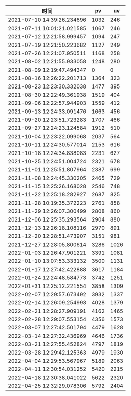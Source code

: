 | 时间 | pv | uv |
| - | - | - |
| 2021-07-10 14:39:26.234696 | 1032 | 246 |
| 2021-07-11 10:01:21.021585 | 1067 | 246 |
| 2021-07-12 12:21:58.999457 | 1094 | 247 |
| 2021-07-19 12:21:50.223682 | 1127 | 249 |
| 2021-07-26 12:21:07.950511 | 1168 | 258 |
| 2021-08-02 12:21:55.933058 | 1248 | 280 |
| 2021-08-09 12:19:47.494347 | 0 | 0 |
| 2021-08-16 12:26:22.201713 | 1364 | 323 |
| 2021-08-23 12:23:30.332038 | 1477 | 395 |
| 2021-08-30 12:22:49.361938 | 1519 | 404 |
| 2021-09-06 12:22:57.944903 | 1559 | 412 |
| 2021-09-13 12:24:33.091476 | 1663 | 456 |
| 2021-09-20 12:23:51.723283 | 1707 | 466 |
| 2021-09-27 12:24:23.124584 | 1912 | 510 |
| 2021-10-04 12:23:22.099068 | 2037 | 564 |
| 2021-10-11 12:24:30.577014 | 2153 | 616 |
| 2021-10-18 12:24:34.838083 | 2231 | 627 |
| 2021-10-25 12:24:51.004724 | 2321 | 678 |
| 2021-11-01 12:25:51.807964 | 2387 | 699 |
| 2021-11-08 12:24:45.330205 | 2465 | 729 |
| 2021-11-15 12:25:26.168028 | 2546 | 748 |
| 2021-11-22 12:25:18.282927 | 2687 | 825 |
| 2021-11-28 10:19:35.372223 | 2761 | 858 |
| 2021-11-29 12:26:07.300499 | 2808 | 860 |
| 2021-12-06 12:25:35.293564 | 2904 | 880 |
| 2021-12-13 12:26:18.108116 | 2970 | 891 |
| 2021-12-20 12:28:51.473907 | 3151 | 981 |
| 2021-12-27 12:28:05.800614 | 3286 | 1026 |
| 2022-01-03 12:26:47.901221 | 3391 | 1081 |
| 2022-01-10 13:07:53.333132 | 3500 | 1131 |
| 2022-01-17 12:27:42.422888 | 3617 | 1184 |
| 2022-01-24 12:24:48.584773 | 3742 | 1251 |
| 2022-01-31 12:25:12.221554 | 3858 | 1309 |
| 2022-02-07 12:29:57.673492 | 3932 | 1337 |
| 2022-02-14 12:26:09.254993 | 4028 | 1379 |
| 2022-02-21 12:28:27.909191 | 4162 | 1465 |
| 2022-02-28 12:29:07.553154 | 4356 | 1573 |
| 2022-03-07 12:27:42.501794 | 4479 | 1628 |
| 2022-03-14 12:27:32.436969 | 4646 | 1736 |
| 2022-03-21 12:27:55.452824 | 4797 | 1819 |
| 2022-03-28 12:29:42.125363 | 4979 | 1930 |
| 2022-04-04 12:29:53.567967 | 5189 | 2063 |
| 2022-04-11 12:30:54.031252 | 5420 | 2215 |
| 2022-04-18 12:30:38.041022 | 5622 | 2320 |
| 2022-04-25 12:32:29.078306 | 5792 | 2404 |
